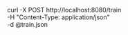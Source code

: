 
curl -X POST http://localhost:8080/train \
     -H "Content-Type: application/json" \
     -d @train.json
